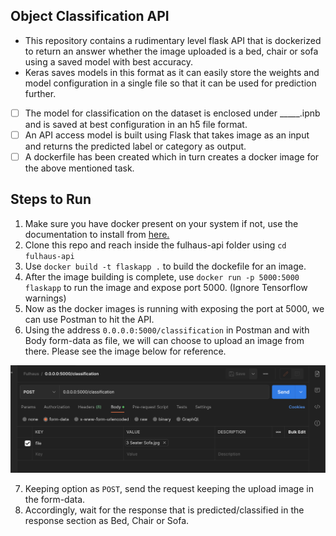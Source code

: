 ## Object Classification API

 - This repository contains a rudimentary level flask API that is dockerized to return an answer whether the image uploaded is a bed, chair or sofa using a saved model with best accuracy.
 - Keras saves models in this format as it can easily store the weights and model configuration in a single file so that it can be used for prediction further. 
 
 - [ ] The model for classification on the dataset is enclosed under _____.ipnb and is saved at best configuration in an h5 file format.
 - [ ] An API access model is built using Flask that takes image as an input and returns the predicted label or category as output.
 - [ ] A dockerfile has been created which in turn creates a docker image for the above mentioned task.

## Steps to Run

 1. Make sure you have docker present on your system if not, use the documentation to install from [here.](https://www.digitalocean.com/community/tutorials/how-to-install-and-use-docker-on-ubuntu-20-04)
 2. Clone this repo and reach inside the fulhaus-api folder using `cd fulhaus-api`
 3. Use `docker build -t flaskapp .` to build the dockefile for an image.
 4. After the image building is complete, use `docker run -p 5000:5000 flaskapp` to run the image and expose port 5000. (Ignore Tensorflow warnings)
 5. Now as the docker images is running with exposing the port at 5000, we can use Postman to hit the API.
 6. Using the address `0.0.0.0:5000/classification` in Postman and with Body form-data as file, we will can choose to upload an image from there. Please see the image below for reference.

 ![Reference for image uploading ](/ss1.png) 

 7. Keeping option as `POST`, send the request keeping the upload image in the form-data.
 8. Accordingly, wait for the response that is predicted/classified in the response section as Bed, Chair or Sofa.
